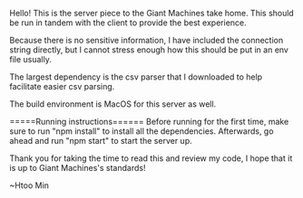 Hello! This is the server piece to the Giant Machines take home. This should be run in tandem with the client to provide the best experience. 

Because there is no sensitive information, I have included the connection string directly, but I cannot stress enough how this should be put in an env file usually.

The largest dependency is the csv parser that I downloaded to help facilitate easier csv parsing.

The build environment is MacOS for this server as well.

=====Running instructions======
Before running for the first time, make sure to run "npm install" to install all the dependencies.
Afterwards, go ahead and run "npm start" to start the server up.

Thank you for taking the time to read this and review my code, I hope that it is up to Giant Machines's standards!

~Htoo Min